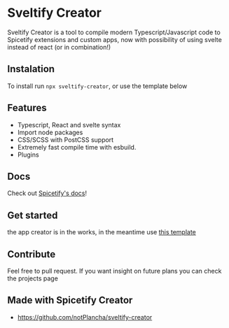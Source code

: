 # Sveltify Creator

Sveltify Creator is a tool to compile modern Typescript/Javascript code to Spicetify extensions and custom apps, now with possibility of using svelte instead of react (or in combination!)

## Instalation
To install run `npx sveltify-creator`, or use the template below

## Features
- Typescript, React and svelte syntax
- Import node packages
- CSS/SCSS with PostCSS support
- Extremely fast compile time with esbuild.
- Plugins

## Docs
Check out [Spicetify's docs](https://spicetify.app/docs/development/spicetify-creator/the-basics)!

## Get started
the app creator is in the works, in the meantime use [this template](https://github.com/notPlancha/sveltify-template)

## Contribute
Feel free to pull request. If you want insight on future plans you can check the projects page

## Made with Spicetify Creator
- https://github.com/notPlancha/sveltify-creator
